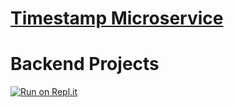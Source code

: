 
# [Timestamp Microservice](https://www.freecodecamp.org/learn/apis-and-microservices/apis-and-microservices-projects/timestamp-microservice)

# Backend Projects
[![Run on Repl.it](https://repl.it/badge/github/nguyennguyen0110/project-timestamp)](https://repl.it/github/nguyennguyen0110/project-timestamp)
